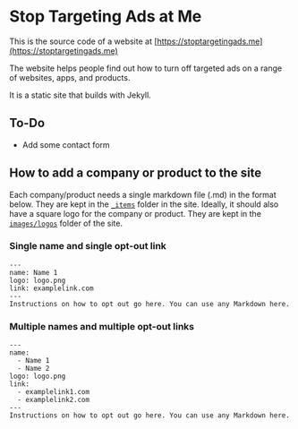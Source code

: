 # Stop Targeting Ads at Me

This is the source code of a website at [https://stoptargetingads.me](https://stoptargetingads.me)

The website helps people find out how to turn off targeted ads on a range of websites, apps, and products.

It is a static site that builds with Jekyll.

## To-Do

- Add some contact form

## How to add a company or product to the site

Each company/product needs a single markdown file (.md) in the format below. They are kept in the [`_items`](https://github.com/edjw/stop-targeting-ads-me/tree/master/_items) folder in the site. Ideally, it should also have a square logo for the company or product. They are kept in the [`images/logos`](https://github.com/edjw/stop-targeting-ads-me/tree/master/images/logos) folder of the site.

### Single name and single opt-out link

```
---
name: Name 1
logo: logo.png
link: examplelink.com
---
Instructions on how to opt out go here. You can use any Markdown here.
```

### Multiple names and multiple opt-out links

```
---
name:
  - Name 1
  - Name 2
logo: logo.png
link:
  - examplelink1.com
  - examplelink2.com
---
Instructions on how to opt out go here. You can use any Markdown here.
```
